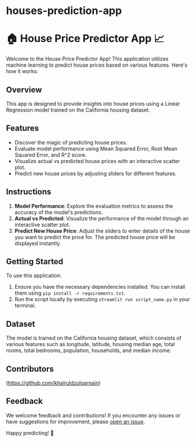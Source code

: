 # houses-prediction-app
# 🏠 House Price Predictor App 📈

Welcome to the House Price Predictor App! This application utilizes machine learning to predict house prices based on various features. Here's how it works:

## Overview
This app is designed to provide insights into house prices using a Linear Regression model trained on the California housing dataset.

## Features
- Discover the magic of predicting house prices.
- Evaluate model performance using Mean Squared Error, Root Mean Squared Error, and R^2 score.
- Visualize actual vs predicted house prices with an interactive scatter plot.
- Predict new house prices by adjusting sliders for different features.

## Instructions
1. **Model Performance**: Explore the evaluation metrics to assess the accuracy of the model's predictions.
2. **Actual vs Predicted**: Visualize the performance of the model through an interactive scatter plot.
3. **Predict New House Price**: Adjust the sliders to enter details of the house you want to predict the price for. The predicted house price will be displayed instantly.

## Getting Started
To use this application:
1. Ensure you have the necessary dependencies installed. You can install them using `pip install -r requirements.txt`.
2. Run the script locally by executing `streamlit run script_name.py` in your terminal.

## Dataset
The model is trained on the California housing dataset, which consists of various features such as longitude, latitude, housing median age, total rooms, total bedrooms, population, households, and median income.

## Contributors
(https://github.com/khairuldzulqarnain)

## Feedback
We welcome feedback and contributions! If you encounter any issues or have suggestions for improvement, please [open an issue](https://github.com/khairuldzulqarnain/your_project/issues).

Happy predicting! 🏡
